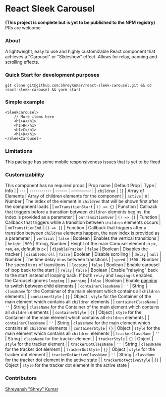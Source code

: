 # React Sleek Carousel
**(This project is complete but is yet to be published to the NPM registry)** PRs are welcome
### About
A lightweight, easy to use and highly customizable React component that achieves a "Carousel" or "Slideshow" effect. Allows for relay, panning and scrolling effects.
### Quick Start for development purposes
`git clone git@github.com:ShreyKumar/react-sleek-carousel.git && cd react-sleek-carousel && yarn start`
### Simple example
```
<SleekCarousel>
    // More items here
    <h1>A</h1>
    <h1>B</h1>
    <h1>C</h1>
    <h1>D</h1>
</SleekCarousel>
```
### Limitations
This package has some mobile responsiveness issues that is yet to be fixed
### Customizability
This component has no required props
| Prop name | Default Prop | Type | Info |
| --- | ----------- | ------ | ---------- |
| `children` | `[]` | Array of Elements | Array of children elements for the component |
| `active` | `0` | Number | The index of the element in `children` that will be shown first after the component loads |
| `onTransitionStart` | `() => {}` | Function | Callback that triggers before a transition between `children` elements begins, the index is provided as a parameter |
| `onTransitionOver` | `() => {}` | Function | Callback that triggers while a transition between `children` elements occurs |
| `onTransitionEnd` | `() => {}` | Function | Callback that triggers after a transition between `children` elements happen, the new index is provided as a parameter |
| `vertical` | `false` | Boolean | Enables the vertical transitions |
| `height` | `500` | String, Number | Height of the main Carousel element in `px`, `rem`, `em`, default is `px` |
| `disableTracker` | `false` | Boolean | Disables the tracker |
| `disableScroll` | `false` | Boolean | Disable scrolling |
| `delay` | `null` | Number | The time delay in `ms` between transitions |
| `speed` | `1500` | Number | The speed in `ms` of transitions |
| `looping` | `false` | Boolean | Enable carousel of loop back to the start |
| `relay` | `false` | Boolean | Enable "relaying" back to the start instead of looping back. If both `relay` and `looping` is enabled, the Carousel ignores `looping` |
| `panning` | `false` | Boolean | Enable [panning](https://www.framer.com/api/motion/gestures/#pan) to switch between child elements |
| `containerClassName` | `''` | String | `className` for the Container of the main element which contains all `children` elements |
| `containerStyle` | `{}` | Object | `style` for the Container of the main element which contains all `children` elements |
| `containerClassName` | `''` | String | `className` for the Container of the main element which contains all `children` elements |
| `containerStyle` | `{}` | Object | `style` for the Container of the main element which contains all `children` elements |
| `containerClassName` | `''` | String | `className` for the main element which contains all `children` elements |
| `containerStyle` | `{}` | Object | `style` for the main element which contains all `children` elements |
| `trackerClassName` | `''` | String | `className` for the tracker element |
| `trackerStyle` | `{}` | Object | `style` for the tracker element |
| `trackerDotClassName` | `''` | String | `className` for the tracker dot element |
| `trackerDotStyle` | `{}` | Object | `style` for the tracker dot element |
| `trackerDotActiveClassName` | `''` | String | `className` for the tracker dot element in the active state |
| `trackerDotActiveStyle` | `{}` | Object | `style` for the tracker dot element in the active state |

### Contributors
[Shreyansh "Shrey" Kumar](https://github.com/ShreyKumar)